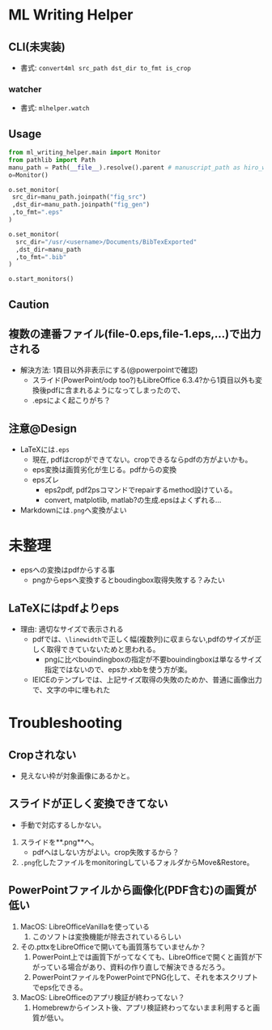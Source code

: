 # ML Writing Helper

## CLI(未実装)
- 書式: `convert4ml src_path dst_dir to_fmt is_crop`

### watcher
- 書式: `mlhelper.watch`

## Usage

```python
from ml_writing_helper.main import Monitor
from pathlib import Path
manu_path = Path(__file__).resolve().parent # manuscript_path as hiro_watcher
o=Monitor()

o.set_monitor(
 src_dir=manu_path.joinpath("fig_src")
 ,dst_dir=manu_path.joinpath("fig_gen")
 ,to_fmt=".eps"
)

o.set_monitor(
  src_dir="/usr/<username>/Documents/BibTexExported"
  ,dst_dir=manu_path
  ,to_fmt=".bib"
)

o.start_monitors()
```

## Caution

## 複数の連番ファイル(file-0.eps,file-1.eps,...)で出力される
- 解決方法: 1頁目以外非表示にする(@powerpointで確認)
  - スライド(PowerPoint/odp too?)もLibreOffice 6.3.4?から1頁目以外も変換後pdfに含まれるようになってしまったので、
  - .epsによく起こりがち？

## 注意@Design

- LaTeXには`.eps`
  - 現在, pdfはcropができてない。cropできるならpdfの方がよいかも。
  - eps変換は画質劣化が生じる。pdfからの変換
  - epsズレ
    - eps2pdf, pdf2psコマンドでrepairするmethod設けている。
    - convert, matplotlib, matlab?の生成.epsはよくずれる...
- Markdownには`.png`へ変換がよい


# 未整理

- epsへの変換はpdfからする事
  - pngからepsへ変換するとboudingbox取得失敗する？みたい

## LaTeXにはpdfよりeps
- 理由: 適切なサイズで表示される
  - pdfでは、`\linewidth`で正しく幅(複数列)に収まらない,pdfのサイズが正しく取得できていないためと思われる。
    - pngに比べbouindingboxの指定が不要bouindingboxは単なるサイズ指定ではないので、epsか.xbbを使う方が楽。
  - IEICEのテンプレでは、上記サイズ取得の失敗のためか、普通に画像出力で、文字の中に埋もれた

# Troubleshooting

## **Cropされない**
- 見えない枠が対象画像にあるかと。

## スライドが正しく変換できてない
- 手動で対応するしかない。
1. スライドを**.png**へ。
   - pdfへはしない方がよい。crop失敗するから？
2. `.png`化したファイルをmonitoringしているフォルダからMove&Restore。

## PowerPointファイルから画像化(PDF含む)の画質が低い
1. MacOS: LibreOfficeVanillaを使っている
   1. このソフトは変換機能が除去されているらしい
2. その.pttxをLibreOfficeで開いても画質落ちていませんか？
   1. PowerPoint上では画質下がってなくても、LibreOfficeで開くと画質が下がっている場合があり、資料の作り直しで解決できるだろう。
   2. PowerPointファイルをPowerPointでPNG化して、それを本スクリプトでeps化できる。
3. MacOS: LibreOfficeのアプリ検証が終わってない？
   1. Homebrewからインスト後、アプリ検証終わってないまま利用すると画質が低い。